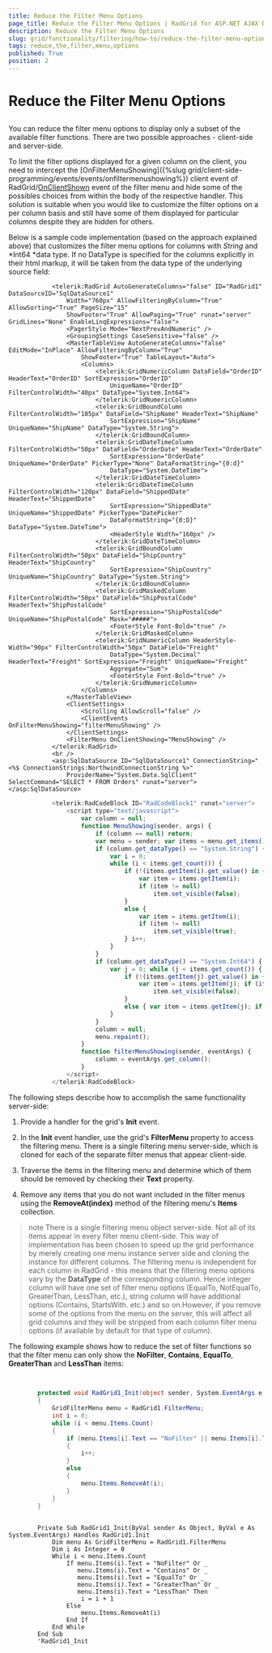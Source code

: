 ```yaml
---
title: Reduce the Filter Menu Options
page_title: Reduce the Filter Menu Options | RadGrid for ASP.NET AJAX Documentation
description: Reduce the Filter Menu Options
slug: grid/functionality/filtering/how-to/reduce-the-filter-menu-options
tags: reduce,the,filter,menu,options
published: True
position: 2
---
```


# Reduce the Filter Menu Options



## 

You can reduce the filter menu options to display only a subset of the available filter functions. There are two possible approaches - client-side and server-side.

To limit the filter options displayed for a given column on the client, you need to intercept the [OnFilterMenuShowing]({%slug grid/client-side-programming/events/events/onfiltermenushowing%}) client event of RadGrid/[OnClientShown](http://www.telerik.com/help/aspnet-ajax/menu_clientsideonclientshown.html) event of the filter menu and hide some of the possibles choices from within the body of the respective handler. This solution is suitable when you would like to customize the filter options on a per column basis and still have some of them displayed for particular columns despite they are hidden for others.

Below is a sample code implementation (based on the approach explained above) that customizes the filter menu options for columns with *String* and *Int64 *data type. If no DataType is specified for the columns explicitly in their html markup, it will be taken from the data type of the underlying source field:



````ASPNET
	        <telerik:RadGrid AutoGenerateColumns="false" ID="RadGrid1" DataSourceID="SqlDataSource1"
	            Width="760px" AllowFilteringByColumn="True" AllowSorting="True" PageSize="15"
	            ShowFooter="True" AllowPaging="True" runat="server" GridLines="None" EnableLinqExpressions="false">
	            <PagerStyle Mode="NextPrevAndNumeric" />
	            <GroupingSettings CaseSensitive="false" />
	            <MasterTableView AutoGenerateColumns="false" EditMode="InPlace" AllowFilteringByColumn="True"
	                ShowFooter="True" TableLayout="Auto">
	                <Columns>
	                    <telerik:GridNumericColumn DataField="OrderID" HeaderText="OrderID" SortExpression="OrderID"
	                        UniqueName="OrderID" FilterControlWidth="40px" DataType="System.Int64">
	                    </telerik:GridNumericColumn>
	                    <telerik:GridBoundColumn FilterControlWidth="105px" DataField="ShipName" HeaderText="ShipName"
	                        SortExpression="ShipName" UniqueName="ShipName" DataType="System.String">
	                    </telerik:GridBoundColumn>
	                    <telerik:GridDateTimeColumn FilterControlWidth="50px" DataField="OrderDate" HeaderText="OrderDate"
	                        SortExpression="OrderDate" UniqueName="OrderDate" PickerType="None" DataFormatString="{0:d}"
	                        DataType="System.DateTime">
	                    </telerik:GridDateTimeColumn>
	                    <telerik:GridDateTimeColumn FilterControlWidth="120px" DataField="ShippedDate" HeaderText="ShippedDate"
	                        SortExpression="ShippedDate" UniqueName="ShippedDate" PickerType="DatePicker"
	                        DataFormatString="{0:D}" DataType="System.DateTime">
	                        <HeaderStyle Width="160px" />
	                    </telerik:GridDateTimeColumn>
	                    <telerik:GridBoundColumn FilterControlWidth="50px" DataField="ShipCountry" HeaderText="ShipCountry"
	                        SortExpression="ShipCountry" UniqueName="ShipCountry" DataType="System.String">
	                    </telerik:GridBoundColumn>
	                    <telerik:GridMaskedColumn FilterControlWidth="50px" DataField="ShipPostalCode" HeaderText="ShipPostalCode"
	                        SortExpression="ShipPostalCode" UniqueName="ShipPostalCode" Mask="#####">
	                        <FooterStyle Font-Bold="true" />
	                    </telerik:GridMaskedColumn>
	                    <telerik:GridNumericColumn HeaderStyle-Width="90px" FilterControlWidth="50px" DataField="Freight"
	                        DataType="System.Decimal" HeaderText="Freight" SortExpression="Freight" UniqueName="Freight"
	                        Aggregate="Sum">
	                        <FooterStyle Font-Bold="true" />
	                    </telerik:GridNumericColumn>
	                </Columns>
	            </MasterTableView>
	            <ClientSettings>
	                <Scrolling AllowScroll="false" />
	                <ClientEvents OnFilterMenuShowing="filterMenuShowing" />
	            </ClientSettings>
	            <FilterMenu OnClientShowing="MenuShowing" />
	        </telerik:RadGrid>
	        <br />
	        <asp:SqlDataSource ID="SqlDataSource1" ConnectionString="<%$ ConnectionStrings:NorthwindConnectionString %>"
	            ProviderName="System.Data.SqlClient" SelectCommand="SELECT * FROM Orders" runat="server"></asp:SqlDataSource>
````
````JavaScript
	        <telerik:RadCodeBlock ID="RadCodeBlock1" runat="server">
	            <script type="text/javascript">
	                var column = null;
	                function MenuShowing(sender, args) {
	                    if (column == null) return;
	                    var menu = sender; var items = menu.get_items();
	                    if (column.get_dataType() == "System.String") {
	                        var i = 0;
	                        while (i < items.get_count()) {
	                            if (!(items.getItem(i).get_value() in { 'NoFilter': '', 'Contains': '', 'NotIsEmpty': '', 'IsEmpty': '', 'NotEqualTo': '', 'EqualTo': '' })) {
	                                var item = items.getItem(i);
	                                if (item != null)
	                                    item.set_visible(false);
	                            }
	                            else {
	                                var item = items.getItem(i);
	                                if (item != null)
	                                    item.set_visible(true);
	                            } i++;
	                        }
	                    }
	                    if (column.get_dataType() == "System.Int64") {
	                        var j = 0; while (j < items.get_count()) {
	                            if (!(items.getItem(j).get_value() in { 'NoFilter': '', 'GreaterThan': '', 'LessThan': '', 'NotEqualTo': '', 'EqualTo': '' })) {
	                                var item = items.getItem(j); if (item != null)
	                                    item.set_visible(false);
	                            }
	                            else { var item = items.getItem(j); if (item != null) item.set_visible(true); } j++;
	                        }
	                    }
	                    column = null;
	                    menu.repaint();
	                }
	                function filterMenuShowing(sender, eventArgs) {
	                    column = eventArgs.get_column();
	                }
	            </script>
	        </telerik:RadCodeBlock>
````


The following steps describe how to accomplish the same functionality server-side:

1. Provide a handler for the grid's **Init** event.

1. In the **Init** event handler, use the grid's **FilterMenu** property to access the filtering menu. There is a single filtering menu server-side, which is cloned for each of the separate filter menus that appear client-side.

1. Traverse the items in the filtering menu and determine which of them should be removed by checking their **Text** property.

1. Remove any items that you do not want included in the filter menus using the **RemoveAt(index)** method of the filtering menu's **Items** collection.

>note There is a single filtering menu object server-side. Not all of its items appear in every filter menu client-side. This way of implementation has been chosen to speed up the grid performance by merely creating one menu instance server side and cloning the instance for different columns. The filtering menu is independent for each column in RadGrid - this means that the filtering menu options vary by the **DataType** of the corresponding column. Hence integer column will have one set of filter menu options (EqualTo, NotEqualTo, GreaterThan, LessThan, etc.), string column will have additional options (Contains, StartsWith. etc.) and so on.However, if you remove some of the options from the menu on the server, this will affect all grid columns and they will be stripped from each column filter menu options (if available by default for that type of column).
>


The following example shows how to reduce the set of filter functions so that the filter menu can only show the **NoFilter**, **Contains**, **EqualTo**, **GreaterThan** and **LessThan** items:



````C#
	
	
	    protected void RadGrid1_Init(object sender, System.EventArgs e)
	    {
	        GridFilterMenu menu = RadGrid1.FilterMenu;
	        int i = 0;
	        while (i < menu.Items.Count)
	        {
	            if (menu.Items[i].Text == "NoFilter" || menu.Items[i].Text == "Contains" || menu.Items[i].Text == "EqualTo" || menu.Items[i].Text == "GreaterThan" || menu.Items[i].Text == "LessThan")
	            {
	                i++;
	            }
	            else
	            {
	                menu.Items.RemoveAt(i);
	            }
	        }
	    }
	
````
````VB.NET
	    Private Sub RadGrid1_Init(ByVal sender As Object, ByVal e As System.EventArgs) Handles RadGrid1.Init
	        Dim menu As GridFilterMenu = RadGrid1.FilterMenu
	        Dim i As Integer = 0
	        While i < menu.Items.Count
	            If menu.Items(i).Text = "NoFilter" Or _
	               menu.Items(i).Text = "Contains" Or _
	               menu.Items(i).Text = "EqualTo" Or _
	               menu.Items(i).Text = "GreaterThan" Or _
	               menu.Items(i).Text = "LessThan" Then
	                i = i + 1
	            Else
	                menu.Items.RemoveAt(i)
	            End If
	        End While
	    End Sub
	    'RadGrid1_Init
	
````

